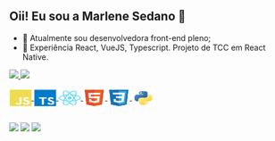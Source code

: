 ## Oii! Eu sou a Marlene Sedano 👋



- 🔭 Atualmente sou desenvolvedora front-end pleno;
- 🌱 Experiência React, VueJS, Typescript.
   Projeto de TCC em React Native.

 <div>
  <a href="https://github.com/marlenesedano">
  <img height="180em" src="https://github-readme-stats.vercel.app/api?username=marlenesedano&show_icons=true&theme=dark&include_all_commits=true&count_private=true"/>
  <img height="180em" src="https://github-readme-stats.vercel.app/api/top-langs/?username=marlenesedano&layout=compact&langs_count=7&theme=dark"/>
</div>
  <div style="display: inline_block"><br>
  <img align="center" alt="marlene-javascript" height="30" width="40" src="https://raw.githubusercontent.com/devicons/devicon/master/icons/javascript/javascript-plain.svg">
  <img align="center" alt="marlene-typescript" height="30" width="40" src="https://raw.githubusercontent.com/devicons/devicon/master/icons/typescript/typescript-plain.svg">
  <img align="center" alt="marlene-react" height="30" width="40" src="https://raw.githubusercontent.com/devicons/devicon/master/icons/react/react-original.svg">
  <img align="center" alt="marlene-html" height="30" width="40" src="https://raw.githubusercontent.com/devicons/devicon/master/icons/html5/html5-original.svg">
  <img align="center" alt="marlene-css" height="30" width="40" src="https://raw.githubusercontent.com/devicons/devicon/master/icons/css3/css3-original.svg">
  <img align="center" alt="marlene-python" height="30" width="40" src="https://raw.githubusercontent.com/devicons/devicon/master/icons/python/python-original.svg">
</div>
  
   ##
 
<div> 
  <a href="https://instagram.com/marlene_sedano" target="_blank"><img src="https://img.shields.io/badge/-Instagram-%23E4405F?style=for-the-badge&logo=instagram&logoColor=white" target="_blank"></a>
  <a href = "mailto:marlenesedanodasilva@gmail.com"><img src="https://img.shields.io/badge/-Gmail-%23333?style=for-the-badge&logo=gmail&logoColor=white" target="_blank"></a>
  <a href="https://www.linkedin.com/in/marlene-sedano-91120877/" target="_blank"><img src="https://img.shields.io/badge/-LinkedIn-%230077B5?style=for-the-badge&logo=linkedin&logoColor=white" target="_blank"></a> 
  
 
</div>
 

